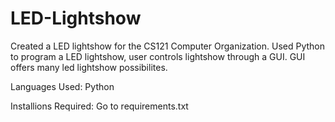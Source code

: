 # LED-Lightshow

Created a LED lightshow for the CS121 Computer Organization. Used Python to program a LED lightshow, user controls lightshow through a GUI. GUI offers many led lightshow possibilites. 


Languages Used: Python 

Installions Required: Go to requirements.txt
